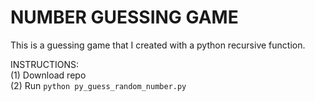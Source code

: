 # NUMBER GUESSING GAME

This is a guessing game that I created with a python recursive function.

INSTRUCTIONS:<br/>
(1) Download repo<br/>
(2) Run `python py_guess_random_number.py`
